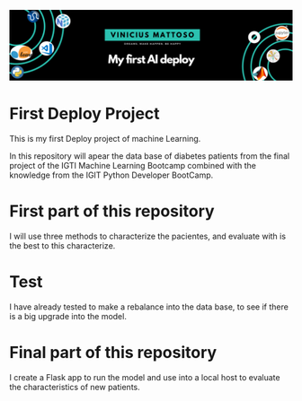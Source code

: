 
![Welcome](/my_first_deploy_cover_fv.png?raw=true)

# First Deploy Project

This is my first Deploy project of machine Learning.

In this repository will apear the data base of diabetes patients from the final project of the IGTI Machine Learning Bootcamp  combined with the knowledge from the IGIT Python Developer BootCamp.

# First part of this repository

I will use three methods to characterize the pacientes, and evaluate with is the best to this characterize.

# Test

I have already tested to make a rebalance into the data base, to see if there is a big upgrade into the model.

# Final part of this repository

I create a Flask app to run the model and use into a local host to evaluate the characteristics of new patients.

